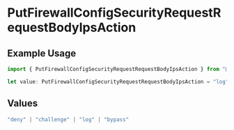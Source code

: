 # PutFirewallConfigSecurityRequestRequestBodyIpsAction

## Example Usage

```typescript
import { PutFirewallConfigSecurityRequestRequestBodyIpsAction } from "@vercel/sdk/models/putfirewallconfigop.js";

let value: PutFirewallConfigSecurityRequestRequestBodyIpsAction = "log";
```

## Values

```typescript
"deny" | "challenge" | "log" | "bypass"
```